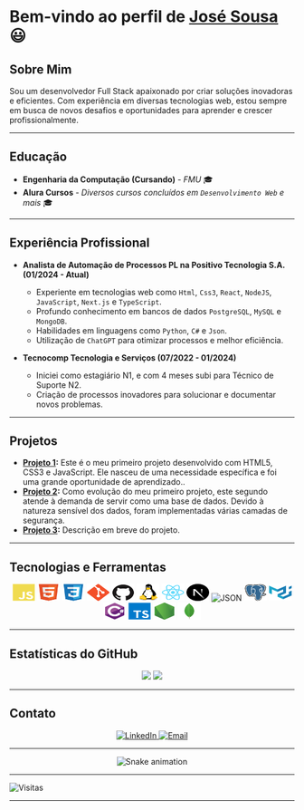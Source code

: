 # Bem-vindo ao perfil de [José Sousa](https://www.linkedin.com/in/enoque-sousa-bb89aa168/) 😃️

## Sobre Mim
Sou um desenvolvedor Full Stack apaixonado por criar soluções inovadoras e eficientes. Com experiência em diversas tecnologias web, estou sempre em busca de novos desafios e oportunidades para aprender e crescer profissionalmente.

---

## Educação
- **Engenharia da Computação (Cursando)** - *FMU* 🎓
- **Alura Cursos** - *Diversos cursos concluídos em `Desenvolvimento Web` e mais* 🎓

---

## Experiência Profissional
- **Analista de Automação de Processos PL na Positivo Tecnologia S.A. (01/2024 - Atual)**
  - Experiente em tecnologias web como `Html`, `Css3`, `React`, `NodeJS`, `JavaScript`, `Next.js` e `TypeScript`.
  - Profundo conhecimento em bancos de dados `PostgreSQL`, `MySQL` e `MongoDB`.
  - Habilidades em linguagens como `Python`, `C#` e `Json`.
  - Utilização de `ChatGPT` para otimizar processos e melhor eficiência.

- **Tecnocomp Tecnologia e Serviços (07/2022 - 01/2024)**
  - Iniciei como estagiário N1, e com 4 meses subi para Técnico de Suporte N2.
  - Criação de processos inovadores para solucionar e documentar novos problemas.

---

## Projetos
- **[Projeto 1](https://base-dados-imc.vercel.app/index.html):** Este é o meu primeiro projeto desenvolvido com HTML5, CSS3 e JavaScript. Ele nasceu de uma necessidade específica e foi uma grande oportunidade de aprendizado..
- **[Projeto 2](https://esdatabase.vercel.app/login):** Como evolução do meu primeiro projeto, este segundo atende à demanda de servir como uma base de dados. Devido à natureza sensível dos dados, foram implementadas várias camadas de segurança.
- **[Projeto 3](link-do-repositorio):** Descrição em breve do projeto.

---

## Tecnologias e Ferramentas

<div align="center">

<img alt="JavaScript" height="30" width="40" src="https://raw.githubusercontent.com/devicons/devicon/master/icons/javascript/javascript-plain.svg" title="JavaScript"> 
<img alt="HTML5" height="30" width="40" src="https://raw.githubusercontent.com/devicons/devicon/master/icons/html5/html5-original.svg" title="HTML5"> 
<img alt="CSS3" height="30" width="40" src="https://raw.githubusercontent.com/devicons/devicon/master/icons/css3/css3-original.svg" title="CSS3"> 
<img alt="Git" height="30" width="40" src="https://raw.githubusercontent.com/devicons/devicon/master/icons/git/git-original.svg" title="Git"> 
<img alt="GitHub" height="30" width="40" src="https://raw.githubusercontent.com/devicons/devicon/master/icons/github/github-original.svg" title="GitHub"> 
<img alt="Linux" height="30" width="40" src="https://raw.githubusercontent.com/devicons/devicon/master/icons/linux/linux-original.svg" title="Linux"> 
<img alt="React" height="30" width="40" src="https://raw.githubusercontent.com/devicons/devicon/master/icons/react/react-original.svg" title="React"> 
<img alt="Next.js" height="30" width="40" src="https://raw.githubusercontent.com/devicons/devicon/master/icons/nextjs/nextjs-original.svg" title="Next.js"> 
<img alt="JSON" height="30" width="40" src="https://upload.wikimedia.org/wikipedia/commons/c/c9/JSON_vector_logo.svg" title="JSON"> 
<img alt="PostgreSQL" height="30" width="40" src="https://raw.githubusercontent.com/devicons/devicon/master/icons/postgresql/postgresql-original.svg" title="PostgreSQL"> 
<img alt="MUI" height="30" width="40" src="https://raw.githubusercontent.com/devicons/devicon/master/icons/materialui/materialui-original.svg" title="MUI"> 
<img alt="C#" height="30" width="40" src="https://raw.githubusercontent.com/devicons/devicon/master/icons/csharp/csharp-original.svg" title="C#"> 
<img alt="TypeScript" height="30" width="40" src="https://raw.githubusercontent.com/devicons/devicon/master/icons/typescript/typescript-original.svg" title="TypeScript"> 
<img alt="Node.js" height="30" width="40" src="https://raw.githubusercontent.com/devicons/devicon/master/icons/nodejs/nodejs-original.svg" title="Node.js">
<img alt="MongoDB" height="30" width="40" src="https://raw.githubusercontent.com/devicons/devicon/master/icons/mongodb/mongodb-original.svg" title="MongoDB">

</div>

---

## Estatísticas do GitHub

<p align="center">
  <img src="https://github-readme-stats.vercel.app/api?username=ESousa97&show_icons=true&theme=dark" width="49%" />
  <img src="https://github-readme-stats.vercel.app/api/top-langs/?username=ESousa97&layout=compact&theme=dark" width="37.2%" />
</p>

---

## Contato

<div align="center">
  <a href="https://www.linkedin.com/in/enoque-sousa-bb89aa168/" target="_blank">
    <img src="https://img.shields.io/badge/-LinkedIn-%230077B5?style=for-the-badge&logo=linkedin&logoColor=white" alt="LinkedIn">
  </a>
  <a href="mailto:sousa3086@outlook.com">
    <img src="https://img.shields.io/badge/Email-sousa3086%40outlook.com-blue?style=for-the-badge&logo=Microsoft-Outlook&logoColor=white" alt="Email">
  </a>
</div>

---

<div align="center">

![Snake animation](https://github.com/danielbped/danielbped/blob/output/github-contribution-grid-snake.svg)

</div>

---

![Visitas](https://hits.seeyoufarm.com/api/count/incr/badge.svg?url=https://github.com/ESousa97&title=Visitas&edge_flat=true)

---
